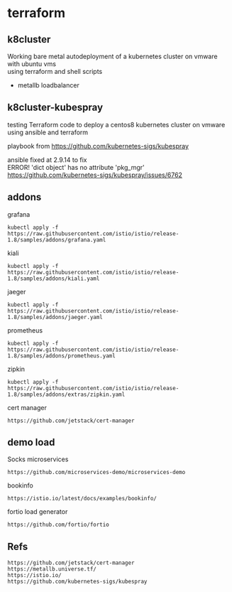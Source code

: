 # terraform

## k8cluster ##

Working bare metal autodeployment of a kubernetes cluster on vmware with ubuntu vms \
using terraform and shell scripts 

- metallb loadbalancer


## k8cluster-kubespray ##
testing
Terraform code to deploy a centos8 kubernetes cluster on vmware using ansible and terraform

playbook from https://github.com/kubernetes-sigs/kubespray

ansible fixed at 2.9.14 to fix \
ERROR! 'dict object' has no attribute 'pkg_mgr' \
https://github.com/kubernetes-sigs/kubespray/issues/6762


## addons ##

grafana
```
kubectl apply -f https://raw.githubusercontent.com/istio/istio/release-1.8/samples/addons/grafana.yaml
```
kiali
```
kubectl apply -f https://raw.githubusercontent.com/istio/istio/release-1.8/samples/addons/kiali.yaml
```
jaeger
```
kubectl apply -f https://raw.githubusercontent.com/istio/istio/release-1.8/samples/addons/jaeger.yaml
```
prometheus
```
kubectl apply -f https://raw.githubusercontent.com/istio/istio/release-1.8/samples/addons/prometheus.yaml
```
zipkin
```
kubectl apply -f https://raw.githubusercontent.com/istio/istio/release-1.8/samples/addons/extras/zipkin.yaml
```
cert manager
```
https://github.com/jetstack/cert-manager
```
## demo load ##

Socks microservices
```
https://github.com/microservices-demo/microservices-demo
```
bookinfo
```
https://istio.io/latest/docs/examples/bookinfo/
```

fortio load generator
```
https://github.com/fortio/fortio
```

## Refs ##
```
https://github.com/jetstack/cert-manager
https://metallb.universe.tf/
https://istio.io/
https://github.com/kubernetes-sigs/kubespray
```
